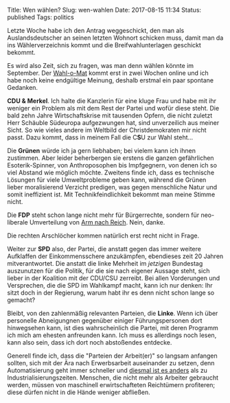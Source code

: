 Title: Wen wählen?
Slug: wen-wahlen
Date: 2017-08-15 11:34
Status: published
Tags: politics

Letzte Woche  habe ich den Antrag weggeschickt, den man als Auslandsdeutscher
an seinen letzten Wohnort schicken muss, damit man da ins Wählerverzeichnis
kommt und die Breifwahlunterlagen geschickt bekommt.

Es wird also Zeit, sich zu fragen, was man denn wählen könnte im September. Der
[Wahl-o-Mat](http://www.bpb.de/politik/wahlen/wahl-o-mat/) kommt erst in zwei
Wochen online und ich habe noch keine endgültige Meinung, deshalb erstmal ein
paar spontane Gedanken.

**CDU & Merkel**. Ich halte die Kanzlerin für eine kluge Frau und habe mit ihr
weniger ein Problem als mit dem Rest der Partei und wofür diese steht. Die bald
zehn Jahre Wirtschaftskrise mit tausenden Opfern, die nicht zuletzt Herr
Schäuble Südeuropa aufgezwungen hat, sind unverzeilich aus meiner
Sicht. So wie vieles andere im Weltbild der Christdemokraten mir nicht passt.
Dazu kommt, dass in meinem Fall die C**S**U zur Wahl steht...

Die **Grünen** würde ich ja gern liebhaben; bei vielem kann ich ihnen
zustimmen. Aber leider beherbergen sie erstens die ganzen gefährlichen
Esoterik-Spinner, von Anthroposophen bis Impfgegnern, von denen ich so viel
Abstand wie möglich möchte.  Zweitens finde ich, dass es technische Lösungen
für viele Umweltprobleme geben kann, während die Grünen lieber moralisierend
Verzicht predigen, was gegen menschliche Natur und somit ineffizient ist. Mit
Technikfeindlichkeit bekommt man meine Stimme nicht.

Die **FDP** steht schon lange nicht mehr für Bürgerrechte, sondern für
neo-liberale Umverteilung von [Arm nach
Reich](https://commons.wikimedia.org/wiki/File:US_productivity_and_real_wages_DE.svg).
Nein, danke.

Die rechten Arschlöcher kommen natürlich erst recht nicht in Frage.

Weiter zur **SPD** also, der Partei, die anstatt gegen das immer weitere
Aufklaffen der Einkommensschere anzukämpfen, ebendieses zeit 20 Jahren
mitverantwortet.  Die anstatt die linke Mehrheit im *jetzigen* Bundestag
auszunutzen für die Politik, für die sie nach eigener Aussage steht, sich
lieber in der Koalition mit der CDU/CSU zerreibt. Bei allen Vorderungen und
Versprechen, die die SPD im Wahlkampf macht, kann ich nur denken: Ihr sitzt
doch in der Regierung, warum habt ihr es denn nicht schon lange so gemacht?


Bleibt, von den zahlenmäßig relevanten Parteien, die **Linke**. Wenn ich über
personelle Abneigungnen gegenüber einiger Führungspersonen dort hinwegsehen
kann, ist dies wahrscheinlich die Partei, mit deren Programm ich mich am
ehesten anfreunden kann.  Ich muss es allerdings noch lesen, kann also sein,
dass ich dort noch abstoßendes entdecke.

Generell finde ich, dass die "Parteien der Arbeit(er)" so langsam anfangen
sollten, sich mit der Ära nach Erwerbsarbeit auseinander zu setzen, denn
Automatisierung geht immer schneller und [diesmal ist es
anders](https://www.youtube.com/watch?v=WSKi8HfcxEk) als zu
Industrialisierungszeiten. Menschen, die nicht mehr als Arbeiter gebraucht
werden, müssen von maschinell erwirtschafteten Reichtümern profiteren; diese
dürfen nicht in die Hände weniger abfließen.

